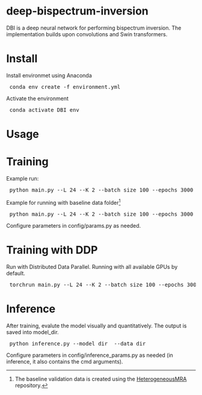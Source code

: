 # deep-bispectrum-inversion
DBI is a deep neural network for performing bispectrum inversion. The implementation builds upon convolutions and Swin transformers.
# Install
Install environmet using Anaconda
<pre> conda env create -f environment.yml </pre> 
Activate the environment
<pre> conda activate DBI_env </pre>
# Usage
# Training 
Example run:
<pre> python main.py --L 24 --K 2 --batch_size 100 --epochs 3000 --train_data_size 5000 --val_data_size 100 --data_mode random --scheduler OneCycleLR --optimizer AdamW --lr 4e-4 --loss_criterion mse --early_stopping --window_size 6 --num_heads 2 2 --depths 6 6 </pre>
Example for running with baseline data folder[^1]
<pre> python main.py --L 24 --K 2 --batch_size 100 --epochs 3000 --train_data_size 5000 --val_data_size 100 --data_mode random --scheduler OneCycleLR --optimizer AdamW --lr 4e-4 --loss_criterion mse --early_stopping --window_size 6 --num_heads 2 2 --depths 6 6 --read_baseline --baseline_data baseline_K_2_L_24_sz_100 </pre>

Configure parameters in config/params.py as needed.

# Training with DDP
Run with Distributed Data Parallel. Running with all available GPUs by default. 
<pre> torchrun main.py --L 24 --K 2 --batch_size 100 --epochs 3000 --train_data_size 5000 --val_data_size 100 --data_mode random --scheduler OneCycleLR --optimizer AdamW --lr 4e-4 --loss_criterion mse --early_stopping --window_size 6 --num_heads 2 2 --depths 6 6 </pre>

# Inference
After training, evalute the model visually and quantitatively. The output is saved into model_dir. 

<pre> python inference.py --model_dir <model_folder_path> --data_dir <data_folder_path> </pre>

Configure parameters in config/inference_params.py as needed (in inference, it also contains the cmd arguments).

[^1]: The baseline validation data is created using the [HeterogeneousMRA](https://github.com/NicolasBoumal/HeterogeneousMRA) repository.
